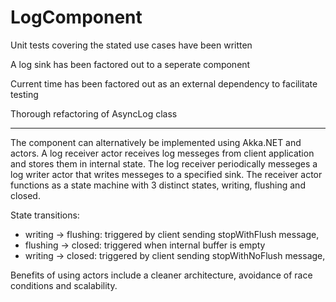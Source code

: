 # LogComponent

Unit tests covering the stated use cases have been written

A log sink has been factored out to a seperate component

Current time has been factored out as an external dependency to facilitate testing

Thorough refactoring of AsyncLog class

---

The component can alternatively be implemented using Akka.NET and actors.
A log receiver actor receives log messeges from client application and stores them in internal state.
The log receiver periodically messeges a log writer actor that writes messeges to a specified sink.
The receiver actor functions as a state machine with 3 distinct states, writing, flushing and closed.

State transitions:

* writing -> flushing:  triggered by client sending stopWithFlush message, 
* flushing -> closed: triggered when internal buffer is empty
* writing -> closed: triggered by client sending stopWithNoFlush message, 

Benefits of using actors include a cleaner architecture, avoidance of race conditions and scalability.
